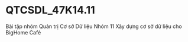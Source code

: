 # QTCSDL_47K14.11
Bài tập nhóm Quản trị Cơ sở Dữ liệu Nhóm 11
Xây dựng cơ sở dữ liệu cho BigHome Café
